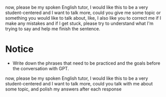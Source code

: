now, please be my spoken English tutor,  I would like this to be a very student-centered and I want to talk more, could you give me some topic or something you would like to talk about, like, I also like you to correct me if I make any mistakes and if I get stuck, please try to understand what I'm trying to say and help me finish the sentence.

# Notice
+ Write down the phrases that need to be practiced and the goals before the conversation with GPT.


now, please be my spoken English tutor,  I would like this to be a very student-centered and I want to talk more, could you talk with me about some topic, and polish my answers after each response